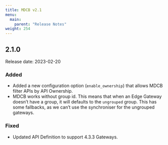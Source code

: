 ```yaml
---
title: MDCB v2.1
menu:
  main:
    parent: "Release Notes"
weight: 254
---
```


## 2.1.0
Release date: 2023-02-20

### Added
- Added a new configuration option (`enable_ownership`) that allows MDCB filter APIs by API Ownership. 
- MDCB works without group id. This means that when an Edge Gateway doesn’t have a group, it will defaults to the `ungrouped` group. This has some fallbacks, as we can’t use the synchroniser for the ungrouped gateways.


### Fixed
- Updated API Definition to support 4.3.3 Gateways. 
